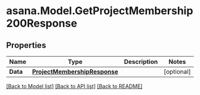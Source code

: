 
# asana.Model.GetProjectMembership200Response

## Properties

Name | Type | Description | Notes
------------ | ------------- | ------------- | -------------
**Data** | [**ProjectMembershipResponse**](ProjectMembershipResponse.md) |  | [optional] 

[[Back to Model list]](../README.md#documentation-for-models)
[[Back to API list]](../README.md#documentation-for-api-endpoints)
[[Back to README]](../README.md)

